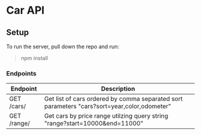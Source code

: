 # Car API

## Setup

To run the server, pull down the repo and run:

> npm install

### Endpoints

| Endpoint | Description |
| ---- | --------------- |
| GET /cars/ | Get list of cars ordered by comma separated sort parameters "cars?sort=year,color,odometer" |
| GET /range/ | Get cars by price range utilzing query string "range?start=10000&end=11000" |
